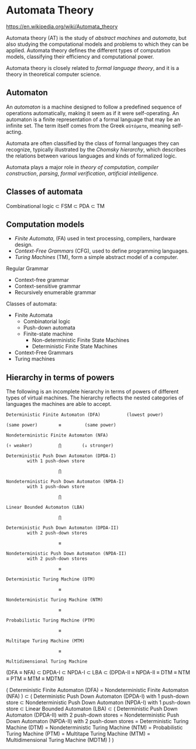 # Automata Theory
https://en.wikipedia.org/wiki/Automata_theory

Automata theory (AT) is the study of *abstract machines* and *automata*, but also studying the computational models and problems to which they can be applied. Automata theory defines the different types of computation models, classifying their efficiency and computational power.

Automata theory is closely related to *formal language theory*, and it is a theory in theoretical computer science.

## Automaton

An *automaton* is a machine designed to follow a predefined sequence of operations automatically, making it seem as if it were self-operating. An automaton is a finite representation of a formal language that may be an infinite set. The term itself comes from the Greek `αὐτόματα`, meaning self-acting.

Automata are often classified by the class of formal languages they can recognize, typically illustrated by the *Chomsky hierarchy*, which describes the relations between various languages and kinds of formalized logic.

Automata plays a major role in *theory of computation*, *compiler construction*, *parsing*, *formal verification*, *artificial intelligence*.

## Classes of automata

Combinational logic ⊂ FSM ⊂ PDA ⊂ TM


## Computation models

- *Finite Automata*, (FA) used in text processing, compilers, hardware design.
- *Context-Free Grammars* (CFG), used to define programming languages.
- *Turing Machines* (TM), form a simple abstract model of a computer.

Regular Grammar
- Context-free grammar
- Context-sensitive grammar
- Recursively enumerable grammar

Classes of automata:
- Finite Automata
  - Combinatorial logic
  - Push-down automata
  - Finite-state machine
    - Non-deterministic Finite State Machines
    - Deterministic Finite State Machines
- Context-Free Grammars
- Turing machines



## Hierarchy in terms of powers

The following is an incomplete hierarchy in terms of powers of different types of virtual machines. The hierarchy reflects the nested categories of languages the machines are able to accept.

```
Deterministic Finite Automaton (DFA)          (lowest power)

(same power)        ≡         (same power)

Nondeterministic Finite Automaton (NFA)

(↑ weaker)          ⋂        (↓ stronger)

Deterministic Push Down Automaton (DPDA-I)
        with 1 push-down store

                    ⋂

Nondeterministic Push Down Automaton (NPDA-I)
        with 1 push-down store

                    ⋂

Linear Bounded Automaton (LBA)

                    ⋂

Deterministic Push Down Automaton (DPDA-II)
        with 2 push-down stores

                    ≡

Nondeterministic Push Down Automaton (NPDA-II)
        with 2 push-down stores

                    ≡

Deterministic Turing Machine (DTM)

                    ≡

Nondeterministic Turing Machine (NTM)

                    ≡

Probabilistic Turing Machine (PTM)

                    ≡

Multitape Turing Machine (MTM)

                    ≡

Multidimensional Turing Machine
```


(DFA ≡ NFA) ⊂ DPDA-I ⊂ NPDA-I ⊂ LBA ⊂
(DPDA-II ≡ NPDA-II ≡ DTM ≡ NTM ≡ PTM ≡ MTM ≡ MDTM)

( Deterministic Finite Automaton (DFA)
= Nondeterministic Finite Automaton (NFA)
)
⊂
(
  Deterministic Push Down Automaton (DPDA-I) with 1 push-down store
  ⊂ Nondeterministic Push Down Automaton (NPDA-I) with 1 push-down store
  ⊂ Linear Bounded Automaton (LBA)
  ⊂
  ( Deterministic Push Down Automaton (DPDA-II) with 2 push-down stores
    = Nondeterministic Push Down Automaton (NPDA-II) with 2 push-down stores
    = Deterministic Turing Machine (DTM)
    = Nondeterministic Turing Machine (NTM)
    = Probabilistic Turing Machine (PTM)
    = Multitape Turing Machine (MTM)
    = Multidimensional Turing Machine (MDTM)
  )
)
